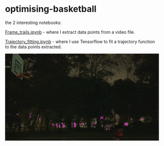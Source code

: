 # optimising-basketball

the 2 interesting notebooks:

[Frame_trails.ipynb](https://github.com/ZackAkil/optimising-basketball/blob/master/Frame_trails.ipynb) - where I extract data points from a video file.

[Trajectory_fitting.ipynb](https://github.com/ZackAkil/optimising-basketball/blob/master/Trajectory_fitting.ipynb) - where I use Tensorflow to fit a trajectory function to the data points extracted.

![shot.git](shot.gif)
